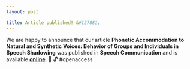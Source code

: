 ```yaml
---
layout: post

title: Article published! &#127881;
---
```


We are happy to announce that our article <strong>Phonetic Accommodation to Natural and Synthetic Voices: Behavior of Groups and Individuals in Speech Shadowing</strong> was published in <strong>Speech Communication</strong> and is available <strong><a href="http://www.sciencedirect.com/science/article/pii/S0167639320303095" target="_blank" rel="noopener">online</a></strong>. &#128214; &#128275; #openaccess
